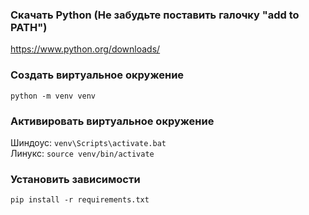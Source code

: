 ### Скачать Python (Не забудьте поставить галочку "add to PATH")
https://www.python.org/downloads/

### Создать виртуальное окружение
`python -m venv venv`

### Активировать виртуальное окружение
Шиндоус: 
`venv\Scripts\activate.bat`  
Линукс: 
`source venv/bin/activate`

### Установить зависимости
`pip install -r requirements.txt`


